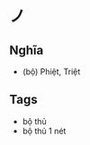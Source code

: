 # ノ

## Nghĩa
* (bộ) Phiệt, Triệt

## Tags
* bộ thủ
* bộ thủ 1 nét

<script>window.HANZI_FIELD='ノ';</script>